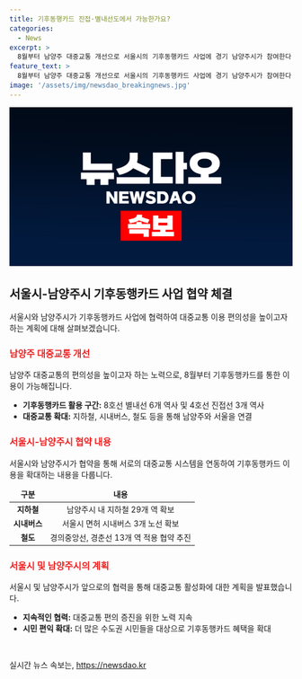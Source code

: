 ```yaml
---
title: 기후동행카드 진접·별내선도에서 가능한가요?
categories:
  - News
excerpt: >
  8월부터 남양주 대중교통 개선으로 서울시의 기후동행카드 사업에 경기 남양주시가 참여한다. 오는 8월 별내선 개통에 맞춰 4호선 연장 구간과 8호선 연장구간에서 기후동행카드를 이용할 수 있게 된다. 이를 통해 서울과 남양주를 연결하는 대중교통이 개선되며, 서울시와 남양주시는 지속적으로 협력하여 대중교통 편의를 강화할 예정이다.
feature_text: >
  8월부터 남양주 대중교통 개선으로 서울시의 기후동행카드 사업에 경기 남양주시가 참여한다. 오는 8월 별내선 개통에 맞춰 4호선 연장 구간과 8호선 연장구간에서 기후동행카드를 이용할 수 있게 된다. 이를 통해 서울과 남양주를 연결하는 대중교통이 개선되며, 서울시와 남양주시는 지속적으로 협력하여 대중교통 편의를 강화할 예정이다.
image: '/assets/img/newsdao_breakingnews.jpg'
---
```


<p><img src="/assets/img/newsdao_breakingnews.jpg" alt="flaretime 속보" /></p>

<h2 data-ke-size="size26">서울시-남양주시 기후동행카드 사업 협약 체결</h2>

<p data-ke-size="size16">서울시와 남양주시가 기후동행카드 사업에 협력하여 대중교통 이용 편의성을 높이고자 하는 계획에 대해 살펴보겠습니다.</p>

<h3><b><span style="color: #ee2323;">남양주 대중교통 개선</span></b></h3>

<p data-ke-size="size16">남양주 대중교통의 편의성을 높이고자 하는 노력으로, 8월부터 기후동행카드를 통한 이용이 가능해집니다.</p>

<ul>
<li><b>기후동행카드 활용 구간:</b> 8호선 별내선 6개 역사 및 4호선 진접선 3개 역사</li>
<li><b>대중교통 확대:</b> 지하철, 시내버스, 철도 등을 통해 남양주와 서울을 연결</li>
</ul>

<h3><b><span style="color: #ee2323;">서울시-남양주시 협약 내용</span></b></h3>

<p data-ke-size="size16">서울시와 남양주시가 협약을 통해 서로의 대중교통 시스템을 연동하여 기후동행카드 이용을 확대하는 내용을 다룹니다.</p>

<table>
<thead>
<tr>
<td style="text-align: center; height: 17px;"><b>구분</b></td>
<td style="text-align: center; height: 17px;"><b>내용</b></td>
</tr>
</thead>
<tbody>
<tr>
<td style="text-align: center; height: 17px;"><b>지하철</b></td>
<td style="text-align: center; height: 17px;">남양주시 내 지하철 29개 역 확보</td>
</tr>
<tr>
<td style="text-align: center; height: 17px;"><b>시내버스</b></td>
<td style="text-align: center; height: 17px;">서울시 면허 시내버스 3개 노선 확보</td>
</tr>
<tr>
<td style="text-align: center; height: 17px;"><b>철도</b></td>
<td style="text-align: center; height: 17px;">경의중앙선, 경춘선 13개 역 적용 협약 추진</td>
</tr>
</tbody>
</table>

<h3><b><span style="color: #ee2323;">서울시 및 남양주시의 계획</span></b></h3>

<p data-ke-size="size16">서울시 및 남양주시가 앞으로의 협력을 통해 대중교통 활성화에 대한 계획을 발표했습니다.</p>

<ul>
<li><b>지속적인 협력:</b> 대중교통 편의 증진을 위한 노력 지속</li>
<li><b>시민 편익 확대:</b> 더 많은 수도권 시민들을 대상으로 기후동행카드 혜택을 확대</li>
</ul>

<p data-ke-size="size16">&nbsp;</p>
실시간 뉴스 속보는, <a href="https://newsdao.kr" rel="dofollow">https://newsdao.kr</a>


